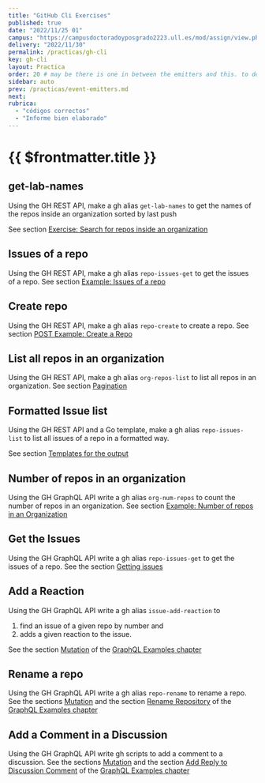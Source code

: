```yaml
---
title: "GitHub Cli Exercises"
published: true
date: "2022/11/25 01"
campus: "https://campusdoctoradoyposgrado2223.ull.es/mod/assign/view.php?id=793"
delivery: "2022/11/30"
permalink: /practicas/gh-cli
key: gh-cli
layout: Practica
order: 20 # may be there is one in between the emitters and this. to decide
sidebar: auto
prev: /practicas/event-emitters.md
next: 
rubrica:
  - "códigos correctos"
  - "Informe bien elaborado"
---
```


# {{ $frontmatter.title }}


## get-lab-names

Using the GH REST API, make a gh alias `get-lab-names` to get the names of the repos inside an organization sorted by last push

See section [Exercise: Search for repos inside an organization](/temas/introduccion-a-javascript/github-cli/gh-alias.html#exercise-search-for-repos-inside-an-organization)


## Issues of a repo

Using the GH REST API, make a gh alias `repo-issues-get` to get the issues of a repo. See 
section [Example: Issues of a repo](temas/introduccion-a-javascript/github-cli/gh-api.html#example-issues-of-a-repo)

## Create repo

Using the GH REST API, make a gh alias `repo-create` to create a repo. See
section [POST Example: Create a Repo](/temas/introduccion-a-javascript/github-cli/gh-api.html#post-example-create-a-repo)

## List all repos in an organization

Using the GH REST API, make a gh alias `org-repos-list` to list all repos in an organization. See
section [Pagination](/temas/introduccion-a-javascript/github-cli/gh-api.html#pagination)

## Formatted Issue list

Using  the GH REST API and a Go  template, make a gh alias `repo-issues-list` to list all issues of a repo in a formatted way. 

See section 
[Templates for the output](/temas/introduccion-a-javascript/github-cli/gh-api.html#templates-for-the-output)

## Number of  repos in an organization

Using the GH GraphQL API write a gh alias `org-num-repos` to count the number of repos in an organization. See
section [Example: Number of repos in an Organization](/temas/introduccion-a-javascript/github-cli/gh-api-graphql.html#example-number-of-repos-in-an-organization) 


## Get the Issues 

Using the GH GraphQL API write a gh alias `repo-issues-get` to get the issues of a repo. See the section [Getting issues](/temas/introduccion-a-javascript/github-cli/gh-api-graphql.html#example-getting-issues)

## Add a Reaction

Using the GH GraphQL API write a gh alias `issue-add-reaction` to 

1. find an issue of a given repo by number and 
2. adds a given reaction to the issue. 

See the section [Mutation](/temas/introduccion-a-javascript/github-cli/gh-api-graphql.html#mutation) of the [GraphQL Examples chapter](/temas/introduccion-a-javascript/github-cli/gh-api-graphql.html#graphql-examples)

## Rename a repo

Using the GH GraphQL API write a gh alias `repo-rename` to rename a repo. See the sections [Mutation](/temas/introduccion-a-javascript/github-cli/gh-api-graphql.html#mutation) and the section [Rename Repository](/temas/introduccion-a-javascript/github-cli/gh-api-graphql.html#rename-repository) of the [GraphQL Examples chapter](/temas/introduccion-a-javascript/github-cli/gh-api-graphql.html#graphql-examples)

## Add a Comment in a Discussion

Using the GH GraphQL API write  gh scripts to add a comment to a discussion. See the sections [Mutation](/temas/introduccion-a-javascript/github-cli/gh-api-graphql.html#mutation) and the section [Add Reply to Discussion Comment](/temas/introduccion-a-javascript/github-cli/gh-api-graphql.html#add-reply-to-discussion-comment) of the [GraphQL Examples chapter](/temas/introduccion-a-javascript/github-cli/gh-api-graphql.html#graphql-examples)